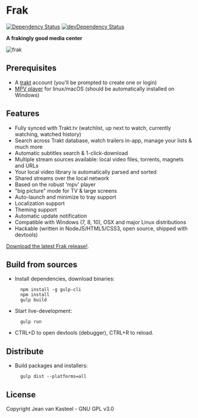 # Frak

[![Dependency Status](https://david-dm.org/vankasteelj/frak/status.svg)](https://david-dm.org/vankasteelj/frak)
[![devDependency Status](https://david-dm.org/vankasteelj/frak/dev-status.svg)](https://david-dm.org/vankasteelj/frak?type=dev)

**A frakingly good media center**

![frak](https://user-images.githubusercontent.com/12599850/44541156-62447d00-a709-11e8-8a83-81fd5807d8bd.png)

## Prerequisites
- A [trakt](https://trakt.tv/) account (you'll be prompted to create one or login)
- [MPV player](https://mpv.io/) for linux/macOS (should be automatically installed on Windows)

## Features
- Fully synced with Trakt.tv (watchlist, up next to watch, currently watching, watched history)
- Search across Trakt database, watch trailers in-app, manage your lists & much more
- Automatic subtitles search & 1-click-download
- Multiple stream sources available: local video files, torrents, magnets and URLs
- Your local video library is automatically parsed and sorted
- Shared streams over the local network
- Based on the robust 'mpv' player
- "big picture" mode for TV & large screens
- Auto-launch and minimize to tray support
- Localization support
- Theming support
- Automatic update notification
- Compatible with Windows (7, 8, 10), OSX and major Linux distributions
- Hackable (written in NodeJS/HTML5/CSS3, open source, shipped with devtools)

[Download the latest Frak release!](https://github.com/vankasteelj/frak/releases).

## Build from sources
- Install dependencies, download binaries:

        npm install -g gulp-cli
        npm install
        gulp build

- Start live-development:

        gulp run
    
- CTRL+D to open devtools (debugger), CTRL+R to reload.

## Distribute
- Build packages and installers:

        gulp dist --platforms=all
        
        
## License
Copyright Jean van Kasteel - GNU GPL v3.0